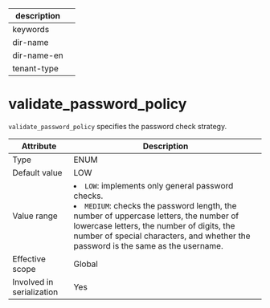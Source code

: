 | description ||
|---|---|
| keywords ||
| dir-name ||
| dir-name-en ||
| tenant-type ||

# validate_password_policy

`validate_password_policy` specifies the password check strategy.

| **Attribute** | **Description** |
|---------|----------------------------------------------------------------------------------------------------------------------------------------------------------------------------|
| Type | ENUM |
| Default value | LOW |
| Value range | <li> `LOW`: implements only general password checks.   <li> `MEDIUM`: checks the password length, the number of uppercase letters, the number of lowercase letters, the number of digits, the number of special characters, and whether the password is the same as the username. |
| Effective scope | Global |
| Involved in serialization | Yes |
